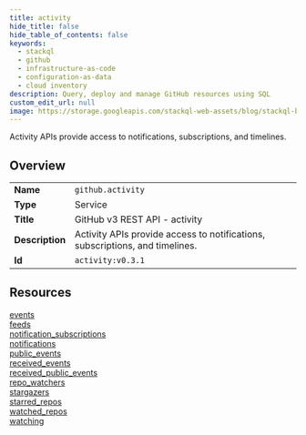 ```yaml
---
title: activity
hide_title: false
hide_table_of_contents: false
keywords:
  - stackql
  - github
  - infrastructure-as-code
  - configuration-as-data
  - cloud inventory
description: Query, deploy and manage GitHub resources using SQL
custom_edit_url: null
image: https://storage.googleapis.com/stackql-web-assets/blog/stackql-blog-post-featured-image.png
---
```

Activity APIs provide access to notifications, subscriptions, and timelines.  
    

## Overview
<table><tbody>
<tr><td><b>Name</b></td><td><code>github.activity</code></td></tr>
<tr><td><b>Type</b></td><td>Service</td></tr>
<tr><td><b>Title</b></td><td>GitHub v3 REST API - activity</td></tr>
<tr><td><b>Description</b></td><td>Activity APIs provide access to notifications, subscriptions, and timelines.</td></tr>
<tr><td><b>Id</b></td><td><code>activity:v0.3.1</code></td></tr>
</tbody></table>

## Resources
<div class="row">
<div class="providerDocColumn">
<a href="/providers/github/activity/events/">events</a><br />
<a href="/providers/github/activity/feeds/">feeds</a><br />
<a href="/providers/github/activity/notification_subscriptions/">notification_subscriptions</a><br />
<a href="/providers/github/activity/notifications/">notifications</a><br />
<a href="/providers/github/activity/public_events/">public_events</a><br />
<a href="/providers/github/activity/received_events/">received_events</a><br />
</div>
<div class="providerDocColumn">
<a href="/providers/github/activity/received_public_events/">received_public_events</a><br />
<a href="/providers/github/activity/repo_watchers/">repo_watchers</a><br />
<a href="/providers/github/activity/stargazers/">stargazers</a><br />
<a href="/providers/github/activity/starred_repos/">starred_repos</a><br />
<a href="/providers/github/activity/watched_repos/">watched_repos</a><br />
<a href="/providers/github/activity/watching/">watching</a><br />
</div>
</div>
